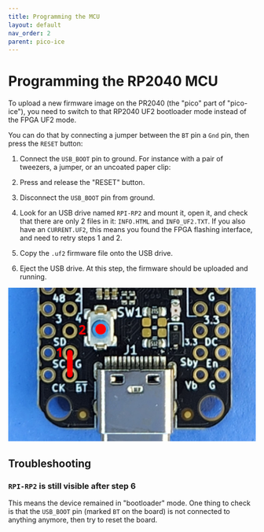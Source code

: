 ```yaml
---
title: Programming the MCU
layout: default
nav_order: 2
parent: pico-ice
---
```


# Programming the RP2040 MCU

To upload a new firmware image on the PR2040 (the "pico" part of "pico-ice"), you need to switch to that RP2040 UF2 bootloader mode instead of the FPGA UF2 mode.

You can do that by connecting a jumper between the `BT` pin a `Gnd` pin, then press the `RESET` button:

1. Connect the `USB_BOOT` pin to ground. For instance with a pair of tweezers, a jumper, or an uncoated paper clip:

2. Press and release the "RESET" button.

3. Disconnect the `USB_BOOT` pin from ground.

4. Look for an USB drive named `RPI-RP2` and mount it, open it, and check that there are only 2 files in it: `INFO.HTML` and `INFO_UF2.TXT`.
   If you also have an `CURRENT.UF2`, this means you found the FPGA flashing interface, and need to retry steps 1 and 2.

5. Copy the `.uf2` firmware file onto the USB drive.

6. Eject the USB drive.
   At this step, the firmware should be uploaded and running.

![photo of which pins to short](images/pico_ice_reset_button.jpg)


## Troubleshooting


### `RPI-RP2` is still visible after step 6

This means the device remained in "bootloader" mode.
One thing to check is that the `USB_BOOT` pin (marked `BT` on the board) is not connected to anything anymore,
then try to reset the board.
